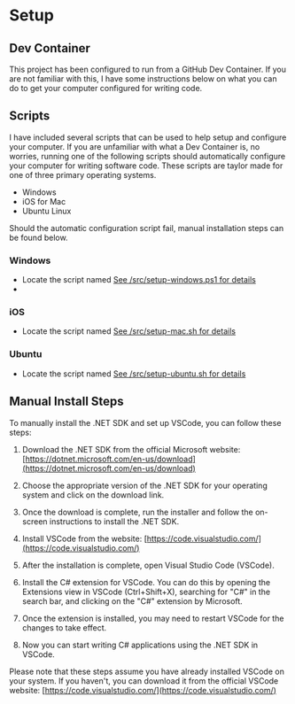 # Setup

## Dev Container

This project has been configured to run from a GitHub Dev Container. If you are not familiar with this, I have some instructions below on what you can do to get your computer configured for writing code.

## Scripts

I have included several scripts that can be used to help setup and configure your computer. If you are unfamiliar with what a Dev Container is, no worries, running one of the following scripts should automatically configure your computer for writing software code. These scripts are taylor made for one of three primary operating systems.

- Windows
- iOS for Mac
- Ubuntu Linux

Should the automatic configuration script fail, manual installation steps can be found below.

### Windows

- Locate the script named [See /src/setup-windows.ps1 for details](/src/setup-windows.ps1)
-

### iOS

- Locate the script named [See /src/setup-mac.sh for details](/src/setup-mac.sh)

### Ubuntu

- Locate the script named [See /src/setup-ubuntu.sh for details](/src/setup-ubuntu.sh)

## Manual Install Steps

To manually install the .NET SDK and set up VSCode, you can follow these steps:

1. Download the .NET SDK from the official Microsoft website: [https://dotnet.microsoft.com/en-us/download](https://dotnet.microsoft.com/en-us/download)

2. Choose the appropriate version of the .NET SDK for your operating system and click on the download link.

3. Once the download is complete, run the installer and follow the on-screen instructions to install the .NET SDK.

4. Install VSCode from the website: [https://code.visualstudio.com/](https://code.visualstudio.com/)

5. After the installation is complete, open Visual Studio Code (VSCode).

6. Install the C# extension for VSCode. You can do this by opening the Extensions view in VSCode (Ctrl+Shift+X), searching for "C#" in the search bar, and clicking on the "C#" extension by Microsoft.

7. Once the extension is installed, you may need to restart VSCode for the changes to take effect.

8. Now you can start writing C# applications using the .NET SDK in VSCode.

Please note that these steps assume you have already installed VSCode on your system. If you haven't, you can download it from the official VSCode website: [https://code.visualstudio.com/](https://code.visualstudio.com/)
